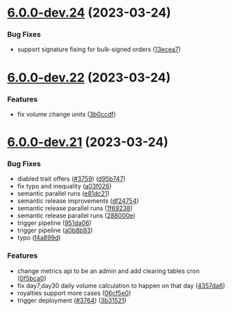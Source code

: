 # [6.0.0-dev.24](https://github.com/reservoirprotocol/indexer/compare/v6.0.0-dev.23...v6.0.0-dev.24) (2023-03-24)


### Bug Fixes

* support signature fixing for bulk-signed orders ([13ecea7](https://github.com/reservoirprotocol/indexer/commit/13ecea7605bf72bfd1d8f78a1e7d872a3096e862))

# [6.0.0-dev.22](https://github.com/reservoirprotocol/indexer/compare/v6.0.0-dev.21...v6.0.0-dev.22) (2023-03-24)


### Features

* fix volume change units ([3b0ccdf](https://github.com/reservoirprotocol/indexer/commit/3b0ccdf69755fbacd1fb69b553af1186dde7b0a3))

# [6.0.0-dev.21](https://github.com/reservoirprotocol/indexer/compare/v6.0.0-dev.20...v6.0.0-dev.21) (2023-03-24)


### Bug Fixes

* diabled trait offers ([#3759](https://github.com/reservoirprotocol/indexer/issues/3759)) ([d95b747](https://github.com/reservoirprotocol/indexer/commit/d95b747ce40c8f79257657ae0ac334970fa8527d))
* fix typo and inequality ([a03f026](https://github.com/reservoirprotocol/indexer/commit/a03f02693e27a5910ca66d2efbf443687bf377e2))
* semantic parallel runs ([e81dc21](https://github.com/reservoirprotocol/indexer/commit/e81dc210bd0a22625a72d2d02b14437691ac1dd1))
* semantic release improvements ([df24754](https://github.com/reservoirprotocol/indexer/commit/df247544cf0a5c02c4441bb1c822098251a113eb))
* semantic release parallel runs ([1f69238](https://github.com/reservoirprotocol/indexer/commit/1f69238b9f0d4a61bb6ec4b6df88fb9ea162e397))
* semantic release parallel runs ([288000e](https://github.com/reservoirprotocol/indexer/commit/288000edf54661c16f174dd2db8bde65a45865d8))
* trigger pipeline ([951da06](https://github.com/reservoirprotocol/indexer/commit/951da064edd27dad8b533a86068aa5c08635edd9))
* trigger pipeline ([a0b8b93](https://github.com/reservoirprotocol/indexer/commit/a0b8b93f84b3c165dd143ea71a2948cbcc80ddf8))
* typo ([f4a899d](https://github.com/reservoirprotocol/indexer/commit/f4a899d2ef5cdc585ea9359cd46a6640e355d2b4))


### Features

* change metrics api to be an admin and add clearing tables cron ([0f5bca0](https://github.com/reservoirprotocol/indexer/commit/0f5bca0242c762772ae1d606e328dfbe4bd87464))
* fix day7,day30 daily volume calculation to happen on that day ([4357da6](https://github.com/reservoirprotocol/indexer/commit/4357da646ef165525332ccd253156cdccb60f945))
* royalties support more cases ([06cf5e0](https://github.com/reservoirprotocol/indexer/commit/06cf5e0313c885757cbb27a1104d9eb67408ce47))
* trigger deployment ([#3764](https://github.com/reservoirprotocol/indexer/issues/3764)) ([3b31521](https://github.com/reservoirprotocol/indexer/commit/3b31521363d93f31504e1f5f457b38a5dea541c3))
